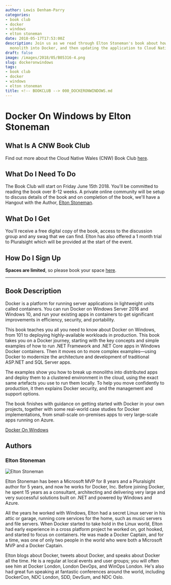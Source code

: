 ```yaml
---
author: Lewis Denham-Parry
categories:
- book club
- docker
- windows
- elton stoneman
date: 2018-05-17T17:53:00Z
description: Join us as we read through Elton Stoneman's book about how to get a .net
  monolith into Docker, and then updating the application to Cloud Native standards.
draft: false
image: /images/2018/05/B05316-4.png
slug: dockeronwindows
tags:
- book club
- docker
- windows
- elton stoneman
title: <!-- BOOKCLUB --> 000_DOCKERONWINDOWS.md
---
```


# Docker On Windows by Elton Stoneman

## What Is A CNW Book Club

Find out more about the Cloud Native Wales (CNW) Book Club [here](https://blog.cloudnativewales.io/bookclub).

## What Do I Need To Do

The Book Club will start on Friday June 15th 2018.  You'll be committed to reading the book over 8-12 weeks.  A private online community will be setup to discuss details of the book and on completion of the book, we'll have a Hangout with the Author, [Elton Stoneman](https://twitter.com/eltonstoneman).

## What Do I Get

You'll receive a free digital copy of the book, access to the discussion group and any swag that we can find.  Elton has also offered a 1 month trial to Pluralsight which will be provided at the start of the event.

## How Do I Sign Up

**Spaces are limited**, so please book your space [here](https://www.eventbrite.co.uk/e/cnw-book-club-docker-on-windows-by-elton-stoneman-tickets-46192256282).

---

## Book Description

Docker is a platform for running server applications in lightweight units called containers. You can run Docker on Windows Server 2016 and Windows 10, and run your existing apps in containers to get significant improvements in efficiency, security, and portability.

This book teaches you all you need to know about Docker on Windows, from 101 to deploying highly-available workloads in production. This book takes you on a Docker journey, starting with the key concepts and simple examples of how to run .NET Framework and .NET Core apps in Windows Docker containers. Then it moves on to more complex examples—using Docker to modernize the architecture and development of traditional ASP.NET and SQL Server apps.

The examples show you how to break up monoliths into distributed apps and deploy them to a clustered environment in the cloud, using the exact same artefacts you use to run them locally. To help you move confidently to production, it then explains Docker security, and the management and support options.

The book finishes with guidance on getting started with Docker in your own projects, together with some real-world case studies for Docker implementations, from small-scale on-premises apps to very large-scale apps running on Azure.

[Docker On Windows](https://www.packtpub.com/virtualization-and-cloud/docker-windows)

## Authors

### Elton Stoneman

![Elton Stoneman](/content/images/2018/05/EltonStoneman.jpeg)

Elton Stoneman has been a Microsoft MVP for 8 years and a Pluralsight author for 5 years, and now he works for Docker, Inc. Before joining Docker, he spent 15 years as a consultant, architecting and delivering very large and very successful solutions built on .NET and powered by Windows and Azure.

All the years he worked with Windows, Elton had a secret Linux server in his attic or garage, running core services for the home, such as music servers and file servers. When Docker started to take hold in the Linux world, Elton had early experience in a cross platform project he worked on, got hooked, and started to focus on containers. He was made a Docker Captain, and for a time, was one of only two people in the world who were both a Microsoft MVP and a Docker Captain.

Elton blogs about Docker, tweets about Docker, and speaks about Docker all the time. He is a regular at local events and user groups; you will often see him at Docker London, London DevOps, and WinOps London. He's also had great fun speaking at fantastic conferences around the world, including DockerCon, NDC London, SDD, DevSum, and NDC Oslo.